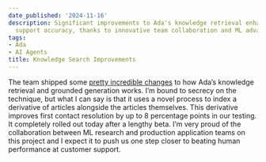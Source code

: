 ```yaml
---
date_published: '2024-11-16'
description: Significant improvements to Ada's knowledge retrieval enhance customer
  support accuracy, thanks to innovative team collaboration and ML advances.
tags:
- Ada
- AI Agents
title: Knowledge Search Improvements
---
```


The team shipped some [pretty incredible changes](https://docs.ada.cx/releases/2024/11/14/knowledge-retrieval-optimization/) to how Ada’s knowledge retrieval and grounded generation works. I’m bound to secrecy on the technique, but what I can say is that it uses a novel process to index a derivative of articles alongside the articles themselves. This derivative improves first contact resolution by up to 8 percentage points in our testing. It completely rolled out today after a lengthy beta. I’m very proud of the collaboration between ML research and production application teams on this project and I expect it to push us one step closer to beating human performance at customer support.